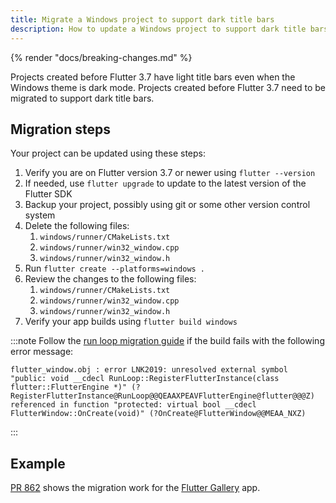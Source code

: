```yaml
---
title: Migrate a Windows project to support dark title bars
description: How to update a Windows project to support dark title bars
---
```


{% render "docs/breaking-changes.md" %}

Projects created before Flutter 3.7 have light title bars even
when the Windows theme is dark mode. Projects created before
Flutter 3.7 need to be migrated to support dark title bars.

## Migration steps

Your project can be updated using these steps:

1. Verify you are on Flutter version 3.7 or newer using `flutter --version`
2. If needed, use `flutter upgrade` to update to the latest version of the
Flutter SDK
3. Backup your project, possibly using git or some other version control system
4. Delete the following files:
    1. `windows/runner/CMakeLists.txt`
    2. `windows/runner/win32_window.cpp`
    3. `windows/runner/win32_window.h`
5. Run `flutter create --platforms=windows .`
6. Review the changes to the following files:
    1. `windows/runner/CMakeLists.txt`
    2. `windows/runner/win32_window.cpp`
    3. `windows/runner/win32_window.h`
7. Verify your app builds using `flutter build windows`

:::note
Follow the [run loop migration guide][] if the build fails
with the following error message:

```console
flutter_window.obj : error LNK2019: unresolved external symbol "public: void __cdecl RunLoop::RegisterFlutterInstance(class flutter::FlutterEngine *)" (?RegisterFlutterInstance@RunLoop@@QEAAXPEAVFlutterEngine@flutter@@@Z) referenced in function "protected: virtual bool __cdecl FlutterWindow::OnCreate(void)" (?OnCreate@FlutterWindow@@MEAA_NXZ)
```
:::

## Example

[PR 862][] shows the migration work for the
[Flutter Gallery][] app.

[run loop migration guide]: /release/breaking-changes/windows-run-loop
[PR 862]: {{site.repo.gallery-archive}}/pull/862/files
[Flutter Gallery]: {{site.gallery-archive}}
